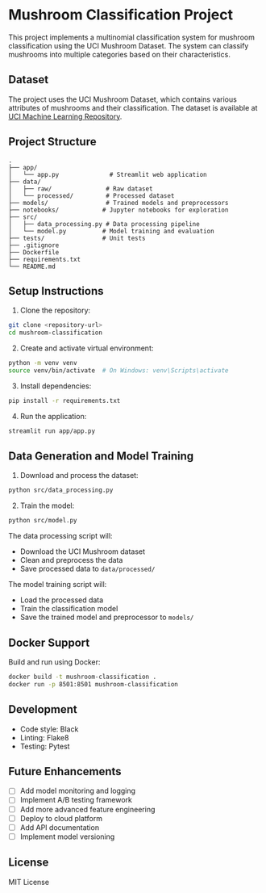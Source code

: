 # Mushroom Classification Project

This project implements a multinomial classification system for mushroom classification using the UCI Mushroom Dataset. The system can classify mushrooms into multiple categories based on their characteristics.

## Dataset

The project uses the UCI Mushroom Dataset, which contains various attributes of mushrooms and their classification. The dataset is available at [UCI Machine Learning Repository](https://archive.ics.uci.edu/ml/datasets/mushroom).

## Project Structure

```
.
├── app/
│   └── app.py              # Streamlit web application
├── data/
│   ├── raw/               # Raw dataset
│   └── processed/         # Processed dataset
├── models/                # Trained models and preprocessors
├── notebooks/            # Jupyter notebooks for exploration
├── src/
│   ├── data_processing.py # Data processing pipeline
│   └── model.py          # Model training and evaluation
├── tests/                # Unit tests
├── .gitignore
├── Dockerfile
├── requirements.txt
└── README.md
```

## Setup Instructions

1. Clone the repository:
```bash
git clone <repository-url>
cd mushroom-classification
```

2. Create and activate virtual environment:
```bash
python -m venv venv
source venv/bin/activate  # On Windows: venv\Scripts\activate
```

3. Install dependencies:
```bash
pip install -r requirements.txt
```

4. Run the application:
```bash
streamlit run app/app.py
```

## Data Generation and Model Training

1. Download and process the dataset:
```bash
python src/data_processing.py
```

2. Train the model:
```bash
python src/model.py
```

The data processing script will:
- Download the UCI Mushroom dataset
- Clean and preprocess the data
- Save processed data to `data/processed/`

The model training script will:
- Load the processed data
- Train the classification model
- Save the trained model and preprocessor to `models/`

## Docker Support

Build and run using Docker:
```bash
docker build -t mushroom-classification .
docker run -p 8501:8501 mushroom-classification
```

## Development

- Code style: Black
- Linting: Flake8
- Testing: Pytest

## Future Enhancements

- [ ] Add model monitoring and logging
- [ ] Implement A/B testing framework
- [ ] Add more advanced feature engineering
- [ ] Deploy to cloud platform
- [ ] Add API documentation
- [ ] Implement model versioning

## License

MIT License 